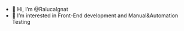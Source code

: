 - 👋 Hi, I’m @RalucaIgnat
- 👀 I’m interested in Front-End development and Manual&Automation Testing


<!---
RalucaIgnat/RalucaIgnat is a ✨ special ✨ repository because its `README.md` (this file) appears on your GitHub profile.
You can click the Preview link to take a look at your changes.
--->
